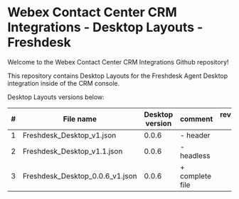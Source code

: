 # Webex Contact Center CRM Integrations - Desktop Layouts - Freshdesk

Welcome to the Webex Contact Center CRM Integrations Github repository!

This repository contains Desktop Layouts for the Freshdesk Agent Desktop integration inside of the CRM console.

Desktop Layouts versions below:

| #   | File name                        | Desktop version | comment         | reviewed by         |
| --- | ------------------------------   | --------------- | --------------- | ------------------- |
| 1   | Freshdesk_Desktop_v1.json        | 0.0.6           | - header        |                     |
| 2   | Freshdesk_Desktop_v1.1.json      | 0.0.6           | - headless      |                     |
| 3   | Freshdesk_Desktop_0.0.6_v1.json  | 0.0.6           | + complete file |                     |



